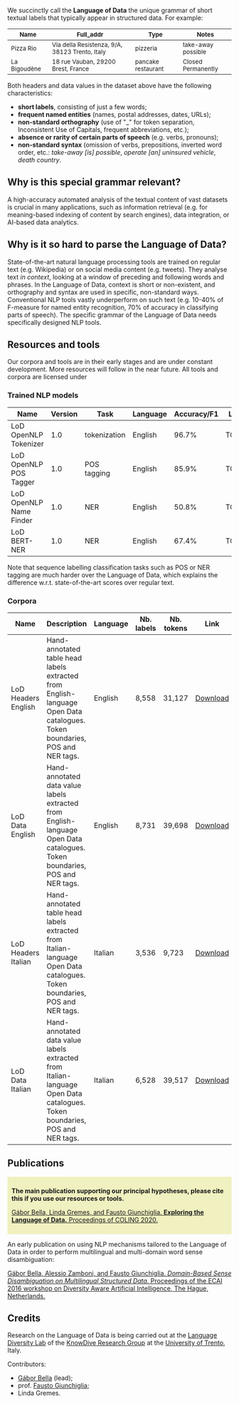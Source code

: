 
We succinctly call the **Language of Data** the unique grammar of short textual labels that typically appear in structured data. For example:

<sub>Name</sub> | <sub>Full_addr</sub> | <sub>Type</sub> | <sub>Notes</sub>
----------------|----------------------|-----------------|-----------------
<sub>Pizza Rio</sub> | <sub>Via della Resistenza, 9/A, 38123 Trento, Italy</sub> | <sub>pizzeria</sub> | <sub>take-away possible</sub>
<sub>La Bigoudène</sub> | <sub>18 rue Vauban, 29200 Brest, France</sub> | <sub>pancake restaurant</sub> | <sub>Closed Permanently</sub>

Both headers and data values in the dataset above have the following characteristics:

* **short labels**, consisting of just a few words;
* **frequent named entities** (names, postal addresses, dates, URLs);
* **non-standard orthography** (use of "\_" for token separation, Inconsistent Use of Capitals, frequent abbreviations, etc.);
* **absence or rarity of certain parts of speech** (e.g. verbs, pronouns);
* **non-standard syntax** (omission of verbs, prepositions, inverted word order, etc.: _take-away \[is\] possible_, _operate \[an\] uninsured vehicle_, _death country_.

## Why is this special grammar relevant?

A high-accuracy automated analysis of the textual content of vast datasets is crucial in many applications, such as information retrieval (e.g. for meaning-based indexing of content by search engines), data integration, or AI-based data analytics.

## Why is it so hard to parse the Language of Data?

State-of-the-art natural language processing tools are trained on regular text (e.g. Wikipedia) or on social media content (e.g. tweets). They analyse text _in context_, looking at a window of preceding and following words and phrases. In the Language of Data, context is short or non-existent, and orthography and syntax are used in specific, non-standard ways. Conventional NLP tools vastly underperform on such text (e.g. 10-40% of F-measure for named entity recognition, 70% of accuracy in classifying parts of speech). The specific grammar of the Language of Data needs specifically designed NLP tools.

## Resources and tools

Our corpora and tools are in their early stages and are under constant development. More resources will follow in the near future.
All tools and corpora are licensed under 

### Trained NLP models

Name | Version | Task | Language | Accuracy/F1 | Link
-----|---------|------|----------|-------------|-----
LoD OpenNLP Tokenizer  | 1.0 | tokenization | English | 96.7% | TODO
LoD OpenNLP POS Tagger | 1.0 | POS tagging  | English | 85.9% | TODO
LoD OpenNLP Name Finder| 1.0 | NER          | English | 50.8% | TODO
LoD BERT-NER           | 1.0 | NER          | English | 67.4% | TODO

Note that sequence labelling classification tasks such as POS or NER tagging are much harder over the Language of Data, which explains the difference w.r.t. state-of-the-art scores over regular text.

### Corpora

Name | Description | Language | Nb. labels | Nb. tokens | Link
-----|-------------|----------|------------|------------|-----
LoD Headers English | Hand-annotated table head labels extracted from English-language Open Data catalogues. Token boundaries, POS and NER tags. | English | 8,558 | 31,127 | [Download](https://github.com/gbella/languageofdata/tree/main/download)
LoD Data English | Hand-annotated data value labels extracted from English-language Open Data catalogues. Token boundaries, POS and NER tags. | English | 8,731 | 39,698 | [Download](https://github.com/gbella/languageofdata/tree/main/download)
LoD Headers Italian | Hand-annotated table head labels extracted from Italian-language Open Data catalogues. Token boundaries, POS and NER tags. | Italian | 3,536 | 9,723 | [Download](https://github.com/gbella/languageofdata/tree/main/download)
LoD Data Italian | Hand-annotated data value labels extracted from Italian-language Open Data catalogues. Token boundaries, POS and NER tags. | Italian | 6,528 | 39,517 | [Download](https://github.com/gbella/languageofdata/tree/main/download)


## Publications

<div style="background-color: #f0f0c0; padding: 7pt;">
<p style="font-weight: bold">The main publication supporting our principal hypotheses, please cite this if you use our resources or tools.</p>
<p>
<a href="https://www.researchgate.net/publication/344451391_Exploring_the_Language_of_Data" target="_blank">Gábor Bella, Linda Gremes, and Fausto Giunchiglia. <span style="font-weight: bold">Exploring the Language of Data.</span> Proceedings of COLING 2020.</a>
</p>
</div>

An early publication on using NLP mechanisms tailored to the Language of Data in order to perform multilingual and multi-domain word sense disambiguation:

[Gábor Bella, Alessio Zamboni, and Fausto Giunchiglia. _Domain-Based Sense Disambiguation on Multilingual Structured Data._ Proceedings of the ECAI 2016 workshop on Diversity Aware Artificial Intelligence, The Hague, Netherlands.](http://www.ecai2016.org/content/uploads/2016/08/W13-diversity-2016.pdf#page=59)


## Credits

Research on the Language of Data is being carried out at the [Language Diversity Lab](http://knowdive.disi.unitn.it/language-diversity/) of the [KnowDive Research Group](http://knowdive.disi.unitn.it) at the [University of Trento](http://www.unitn.it), Italy.

Contributors:

* [Gábor Bella](http://sites.google.com/site/gaborbellaphd) (lead);
* prof. [Fausto Giunchiglia](http://disi.unitn.it/~fausto);
* Linda Gremes.

<!--
You can use the [editor on GitHub](https://github.com/gbella/languageofdata/edit/main/README.md) to maintain and preview the content for your website in Markdown files.

Whenever you commit to this repository, GitHub Pages will run [Jekyll](https://jekyllrb.com/) to rebuild the pages in your site, from the content in your Markdown files.

### Markdown

Markdown is a lightweight and easy-to-use syntax for styling your writing. It includes conventions for

```markdown
Syntax highlighted code block

# Header 1
## Header 2
### Header 3

- Bulleted
- List

1. Numbered
2. List

**Bold** and _Italic_ and `Code` text

[Link](url) and ![Image](src)
```

For more details see [GitHub Flavored Markdown](https://guides.github.com/features/mastering-markdown/).

### Jekyll Themes

Your Pages site will use the layout and styles from the Jekyll theme you have selected in your [repository settings](https://github.com/gbella/languageofdata/settings). The name of this theme is saved in the Jekyll `_config.yml` configuration file.

### Support or Contact

Having trouble with Pages? Check out our [documentation](https://docs.github.com/categories/github-pages-basics/) or [contact support](https://github.com/contact) and we’ll help you sort it out.
-->
